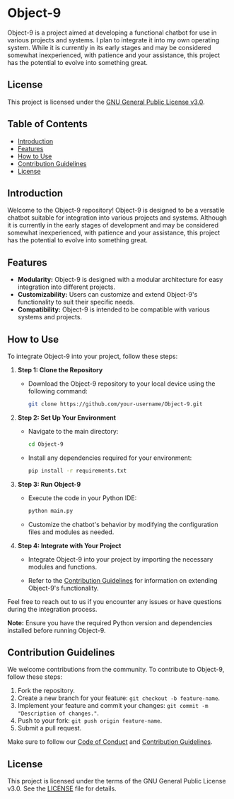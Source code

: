 # Object-9

Object-9 is a project aimed at developing a functional chatbot for use in various projects and systems. I plan to integrate it into my own operating system. While it is currently in its early stages and may be considered somewhat inexperienced, with patience and your assistance, this project has the potential to evolve into something great.

## License

This project is licensed under the [GNU General Public License v3.0](LICENSE).

## Table of Contents

- [Introduction](#introduction)
- [Features](#features)
- [How to Use](#how-to-use)
- [Contribution Guidelines](#contribution-guidelines)
- [License](#license)

## Introduction

Welcome to the Object-9 repository! Object-9 is designed to be a versatile chatbot suitable for integration into various projects and systems. Although it is currently in the early stages of development and may be considered somewhat inexperienced, with patience and your assistance, this project has the potential to evolve into something great.

## Features

- **Modularity:** Object-9 is designed with a modular architecture for easy integration into different projects.
- **Customizability:** Users can customize and extend Object-9's functionality to suit their specific needs.
- **Compatibility:** Object-9 is intended to be compatible with various systems and projects.

## How to Use

To integrate Object-9 into your project, follow these steps:

1. **Step 1: Clone the Repository**
   - Download the Object-9 repository to your local device using the following command:

     ```bash
     git clone https://github.com/your-username/Object-9.git
     ```

2. **Step 2: Set Up Your Environment**
   - Navigate to the main directory:

     ```bash
     cd Object-9
     ```

   - Install any dependencies required for your environment:

     ```bash
     pip install -r requirements.txt
     ```

3. **Step 3: Run Object-9**
   - Execute the code in your Python IDE:

     ```python
     python main.py
     ```

   - Customize the chatbot's behavior by modifying the configuration files and modules as needed.

4. **Step 4: Integrate with Your Project**
   - Integrate Object-9 into your project by importing the necessary modules and functions.

   - Refer to the [Contribution Guidelines](CONTRIBUTING.md) for information on extending Object-9's functionality.

Feel free to reach out to us if you encounter any issues or have questions during the integration process.

**Note:** Ensure you have the required Python version and dependencies installed before running Object-9.

## Contribution Guidelines

We welcome contributions from the community. To contribute to Object-9, follow these steps:

1. Fork the repository.
2. Create a new branch for your feature: `git checkout -b feature-name`.
3. Implement your feature and commit your changes: `git commit -m "Description of changes."`.
4. Push to your fork: `git push origin feature-name`.
5. Submit a pull request.

Make sure to follow our [Code of Conduct](CODE_OF_CONDUCT.md) and [Contribution Guidelines](CONTRIBUTING.md).

## License

This project is licensed under the terms of the GNU General Public License v3.0. See the [LICENSE](LICENSE) file for details.

